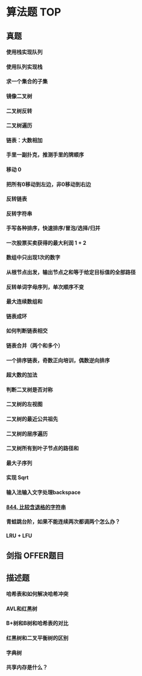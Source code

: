 # 算法题 TOP

## 真题

#### 使用栈实现队列

#### 使用队列实现栈

#### 求一个集合的子集

#### 镜像二叉树

#### 二叉树反转

#### 二叉树遍历

#### 链表：大数相加

#### 手里一副扑克，推测手里的牌顺序

#### 移动 0

#### 把所有0移动到左边，非0移动到右边

#### 反转链表

#### 反转字符串

#### 手写各种排序，快速排序/冒泡/选择/归并

#### 一次股票买卖获得的最大利润 1 + 2

#### 数组中只出现1次的数字

#### 从根节点出发，输出节点之和等于给定目标值的全部路径

#### 反转单词字母序列，单次顺序不变

#### 最大连续数组和

#### 链表成环

#### 如何判断链表相交

#### 链表合并（两个和多个）

#### 一个排序链表，奇数正向培训，偶数逆向排序

#### 超大数的加法

#### 判断二叉树是否对称

#### 二叉树的左视图

#### 二叉树的最近公共祖先

#### 二叉树的层序遍历

#### 二叉树所有到叶子节点的路径和

#### 最大子序列

#### 实现 Sqrt

#### 输入法输入文字处理backspace

#### [844. 比较含退格的字符串](https://leetcode-cn.com/problems/backspace-string-compare/)

#### 青蛙跳台阶，如果不能连续两次都调两个怎么办？

#### LRU + LFU

## 剑指 OFFER题目



## 描述题

#### 哈希表和如何解决哈希冲突

#### AVL和红黑树

#### B+树和B树和哈希表的对比

#### 红黑树和二叉平衡树的区别

#### 字典树

#### 共享内存是什么？



